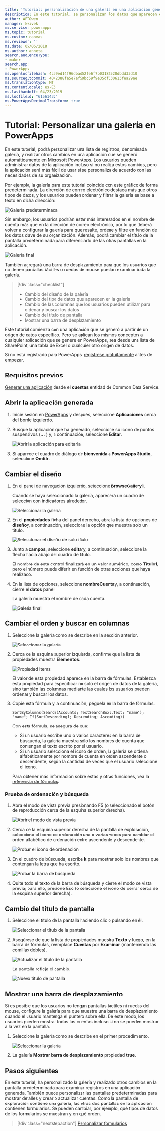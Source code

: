 ```yaml
---
title: 'Tutorial: personalización de una galería en una aplicación generada | Microsoft Docs'
description: En este tutorial, se personalizan los datos que aparecen en la galería y otros elementos de una aplicación que se generó automáticamente en PowerApps.
author: AFTOwen
manager: kvivek
ms.service: powerapps
ms.topic: tutorial
ms.custom: canvas
ms.reviewer: ''
ms.date: 05/06/2018
ms.author: anneta
search.audienceType:
- maker
search.app:
- PowerApps
ms.openlocfilehash: 4ca9ed14f96dbad52fe6f7b0318f520dbdd33d10
ms.sourcegitcommit: 4042388fa5e7ef50bc59f9e35df330613fea29ae
ms.translationtype: MT
ms.contentlocale: es-ES
ms.lasthandoff: 04/23/2019
ms.locfileid: "61561432"
ms.PowerAppsDecimalTransform: true
---
```

# <a name="tutorial-customize-a-gallery-in-powerapps"></a>Tutorial: Personalizar una galería en PowerApps

En este tutorial, podrá personalizar una lista de registros, denominada galería, y realizar otros cambios en una aplicación que se generó automáticamente en Microsoft PowerApps. Los usuarios pueden administrar datos de la aplicación incluso si no realiza estos cambios, pero la aplicación será más fácil de usar si se personaliza de acuerdo con las necesidades de su organización.

Por ejemplo, la galería para este tutorial coincide con este gráfico de forma predeterminada. La dirección de correo electrónico destaca más que otros tipos de datos, y los usuarios pueden ordenar y filtrar la galería en base a texto en dicha dirección:

![Galería predeterminada](./media/customize-layout-sharepoint/gallery-before.png)

Sin embargo, los usuarios podrían estar más interesados en el nombre de cuenta más que en la dirección de correo electrónico, por lo que deberá volver a configurar la galería para que resalte, ordene y filtre en función de los datos clave de su organización. Además, podrá cambiar el título de la pantalla predeterminada para diferenciarlo de las otras pantallas en la aplicación.

![Galería final](./media/customize-layout-sharepoint/gallery-after.png)

También agregará una barra de desplazamiento para que los usuarios que no tienen pantallas táctiles o ruedas de mouse puedan examinar toda la galería.

> [!div class="checklist"]
> * Cambio del diseño de la galería
> * Cambio del tipo de datos que aparecen en la galería
> * Cambio de las columnas que los usuarios pueden utilizar para ordenar y buscar los datos
> * Cambio del título de pantalla
> * Mostrar una barra de desplazamiento

Este tutorial comienza con una aplicación que se generó a partir de un origen de datos específico. Pero se aplican los mismos conceptos a cualquier aplicación que se genere en PowerApps, sea desde una lista de SharePoint, una tabla de Excel o cualquier otro origen de datos.

Si no está registrado para PowerApps, [regístrese gratuitamente](https://web.powerapps.com?utm_source=padocs&utm_medium=linkinadoc&utm_campaign=referralsfromdoc) antes de empezar.

## <a name="prerequisites"></a>Requisitos previos

[Generar una aplicación](data-platform-create-app.md) desde el **cuentas** entidad de Common Data Service.

## <a name="open-the-generated-app"></a>Abrir la aplicación generada

1. Inicie sesión en [PowerApps](https://web.powerapps.com?utm_source=padocs&utm_medium=linkinadoc&utm_campaign=referralsfromdoc) y después, seleccione **Aplicaciones** cerca del borde izquierdo.

1. Busque la aplicación que ha generado, seleccione su icono de puntos suspensivos (**...** ) y, a continuación, seleccione **Editar**.

    ![Abrir la aplicación para editarla](./media/customize-layout-sharepoint/open-app.png)

1. Si aparece el cuadro de diálogo de **bienvenida a PowerApps Studio**, seleccione **Omitir**.

## <a name="change-the-layout"></a>Cambiar el diseño

1. En el panel de navegación izquierdo, seleccione **BrowseGallery1**.

    Cuando se haya seleccionado la galería, aparecerá un cuadro de selección con indicadores alrededor.

    ![Seleccionar la galería](media/customize-layout-sharepoint/select-gallery-1.png)

1. En el **propiedades** ficha del panel derecho, abra la lista de opciones de **diseño**y, a continuación, seleccione la opción que muestra solo un título.

    ![Seleccionar el diseño de solo título](./media/customize-layout-sharepoint/choose-layout.png)

1. Junto a **campos**, seleccione **editar**y, a continuación, seleccione la flecha hacia abajo del cuadro de título.

    El nombre de este control finalizará en un valor numérico, como **Título1**, pero el número puede diferir en función de otras acciones que haya realizado.

1. En la lista de opciones, seleccione **nombreCuenta**y, a continuación, cierre el **datos** panel.

    La galería muestra el nombre de cada cuenta.

    ![Galería final](./media/customize-layout-sharepoint/final-gallery.png)

## <a name="change-sort-and-search-columns"></a>Cambiar el orden y buscar en columnas

1. Seleccione la galería como se describe en la sección anterior.

    ![Seleccionar la galería](./media/customize-layout-sharepoint/select-gallery-title.png)

1. Cerca de la esquina superior izquierda, confirme que la lista de propiedades muestra **Elementos**.

    ![Propiedad Items](./media/customize-layout-sharepoint/items-property.png)

    El valor de esta propiedad aparece en la barra de fórmulas. Establezca esta propiedad para especificar no solo el origen de datos de la galería, sino también las columnas mediante las cuales los usuarios pueden ordenar y buscar los datos.

1. Copie esta fórmula y, a continuación, péguela en la barra de fórmulas.

    ```SortByColumns(Search(Accounts; TextSearchBox1.Text; "name"); "name"; If(SortDescending1; Descending; Ascending))```

    Con esta fórmula, se asegura de que:

    * Si un usuario escribe uno o varios caracteres en la barra de búsqueda, la galería muestra sólo los nombres de cuenta que contengan el texto escrito por el usuario.
    * Si un usuario selecciona el icono de orden, la galería se ordena alfabéticamente por nombre de cuenta en orden ascendente o descendente, según la cantidad de veces que el usuario seleccione el icono.

     Para obtener más información sobre estas y otras funciones, vea la [referencia de fórmulas](formula-reference.md).

### <a name="test-sorting-and-searching"></a>Prueba de ordenación y búsqueda

1. Abra el modo de vista previa presionando F5 (o seleccionado el botón de reproducción cerca de la esquina superior derecha).

    ![Abrir el modo de vista previa](./media/customize-layout-sharepoint/open-preview.png)

1. Cerca de la esquina superior derecha de la pantalla de exploración, seleccione el icono de ordenación una o varias veces para cambiar el orden alfabético de ordenación entre ascendente y descendente.

    ![Probar el icono de ordenación](./media/customize-layout-sharepoint/sort-button.png)

1. En el cuadro de búsqueda, escriba **k** para mostrar solo los nombres que contengan la letra que ha escrito.

    ![Probar la barra de búsqueda](./media/customize-layout-sharepoint/test-filter.png)

1. Quite todo el texto de la barra de búsqueda y cierre el modo de vista previa; para ello, presione Esc (o seleccione el icono de cerrar cerca de la esquina superior derecha).

## <a name="change-the-screen-title"></a>Cambio del título de pantalla

1. Seleccione el título de la pantalla haciendo clic o pulsando en él.

    ![Seleccionar el título de la pantalla](./media/customize-layout-sharepoint/select-title.png)

1. Asegúrese de que la lista de propiedades muestra **Texto** y luego, en la barra de fórmulas, reemplace **Cuentas** por **Examinar** (manteniendo las comillas dobles).

    ![Actualizar el título de la pantalla](./media/customize-layout-sharepoint/change-screen-title.png)

    La pantalla refleja el cambio.

    ![Nuevo título de pantalla](./media/customize-layout-sharepoint/new-screen-title.png)

## <a name="show-a-scrollbar"></a>Mostrar una barra de desplazamiento

Si es posible que los usuarios no tengan pantallas táctiles ni ruedas del mouse, configure la galería para que muestre una barra de desplazamiento cuando el usuario mantenga el puntero sobre ella. De este modo, los usuarios pueden mostrar todas las cuentas incluso si no se pueden mostrar a la vez en la pantalla.

1. Seleccione la galería como se describe en el primer procedimiento.

    ![Seleccionar la galería](./media/customize-layout-sharepoint/select-gallery-sorted.png)

1. La galería **Mostrar barra de desplazamiento** propiedad **true**.

## <a name="next-steps"></a>Pasos siguientes

En este tutorial, ha personalizado la galería y realizado otros cambios en la pantalla predeterminada para examinar registros en una aplicación generada. También puede personalizar las pantallas predeterminadas para mostrar detalles y crear o actualizar cuentas. Como la pantalla de exploración contiene una galería, las otras dos pantallas en la aplicación contienen formularios. Se pueden cambiar, por ejemplo, qué tipos de datos de los formularios se muestran y en qué orden.

> [!div class="nextstepaction"]
> [Personalizar formularios](customize-forms-sharepoint.md)
